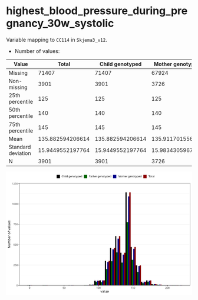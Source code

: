 # highest_blood_pressure_during_pregnancy_30w_systolic
Variable mapping to `CC114` in `Skjema3_v12`.
- Number of values:

| Value | Total | Child genotyped | Mother genotyped | Father genotyped |
| ----- | ----- | --------------- | ---------------- | ---------------- |
| Missing | 71407 | 71407 | 67924 | 47462 |
| Non-missing | 3901 | 3901 | 3726 | 2622 |
| 25th percentile | 125 | 125 | 125 | 125 |
| 50th percentile | 140 | 140 | 140 | 140 |
| 75th percentile | 145 | 145 | 145 | 145 |
| Mean | 135.882594206614 | 135.882594206614 | 135.911701556629 | 135.891685736079 |
| Standard deviation | 15.9449552197764 | 15.9449552197764 | 15.9834305967411 | 15.9063843546815 |
| N | 3901 | 3901 | 3726 | 2622 |



![](highest_blood_pressure_during_pregnancy_30w_systolic_n.png)



